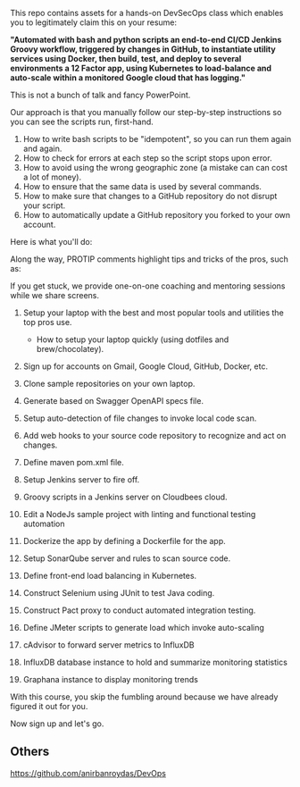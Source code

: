 This repo contains assets for a hands-on DevSecOps class which enables you to legitimately claim this on your resume:

<strong>"Automated with bash and python scripts an end-to-end CI/CD Jenkins Groovy workflow, triggered by changes in GitHub, to instantiate utility services using Docker, then build, test, and deploy to several environments a 12 Factor app, using Kubernetes to load-balance and auto-scale within a monitored Google cloud that has logging."</strong>

This is not a bunch of talk and fancy PowerPoint.

Our approach is that you manually follow our step-by-step instructions so you can see the scripts run, first-hand.

1. How to write bash scripts to be "idempotent", so you can run them again and again.
1. How to check for errors at each step so the script stops upon error.
1. How to avoid using the wrong geographic zone (a mistake can can cost a lot of money).
1. How to ensure that the same data is used by several commands.
1. How to make sure that changes to a GitHub repository do not disrupt your script.
1. How to automatically update a GitHub repository you forked to your own account.

Here is what you'll do:

Along the way, PROTIP comments highlight tips and tricks of the pros, such as:

If you get stuck, we provide one-on-one coaching and mentoring sessions while we share screens.

1. Setup your laptop with the best and most popular tools and utilities the top pros use.

   * How to setup your laptop quickly (using dotfiles and brew/chocolatey).

1. Sign up for accounts on Gmail, Google Cloud, GitHub, Docker, etc.
1. Clone sample repositories on your own laptop.

0. Generate based on Swagger OpenAPI specs file.
0. Setup auto-detection of file changes to invoke local code scan.

0. Add web hooks to your source code repository to recognize and act on changes.
0. Define maven pom.xml file.
0. Setup Jenkins server to fire off.
0. Groovy scripts in a Jenkins server on Cloudbees cloud.
0. Edit a NodeJs sample project with linting and functional testing automation
0. Dockerize the app by defining a Dockerfile for the app.
0. Setup SonarQube server and rules to scan source code.
8. Define front-end load balancing in Kubernetes.

0. Construct Selenium using JUnit to test Java coding.
0. Construct Pact proxy to conduct automated integration testing.
0. Define JMeter scripts to generate load which invoke auto-scaling

0. cAdvisor to forward server metrics to InfluxDB
0. InfluxDB database instance to hold and summarize monitoring statistics
0. Graphana instance to display monitoring trends

With this course, you skip the fumbling around because we have already figured it out for you.

Now sign up and let's go.

## Others

https://github.com/anirbanroydas/DevOps

